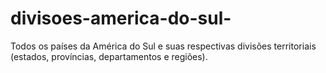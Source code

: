 # divisoes-america-do-sul-
Todos os países da América do Sul e suas respectivas divisões territoriais (estados, províncias, departamentos e regiões).
